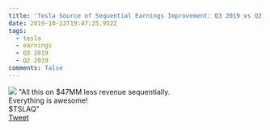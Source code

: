 ```yaml
---
title: 'Tesla Source of Sequential Earnings Improvement: Q3 2019 vs Q2 2019'
date: 2019-10-23T19:47:25.952Z
tags:
  - tesla
  - earnings
  - Q3 2019
  - Q2 2019
comments: false
---
```

<img src="https://pbs.twimg.com/media/EHnIWgOWwAAsQ_l?format=jpg&name=medium">
"All this on $47MM less revenue sequentially.<br>
Everything is awesome!<br>
$TSLAQ"<br><a href="https://twitter.com/TESLAcharts/status/1187200270410960896">Tweet</a>
